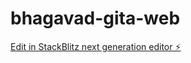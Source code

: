 # bhagavad-gita-web

[Edit in StackBlitz next generation editor ⚡️](https://stackblitz.com/~/github.com/hurbes/bhagavad-gita-web)